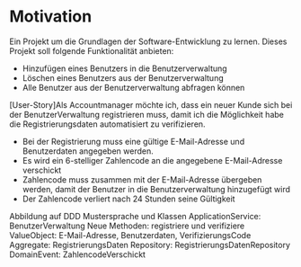 # Motivation
Ein Projekt um die Grundlagen der Software-Entwicklung zu lernen.
Dieses Projekt soll folgende Funktionalität anbieten: 
* Hinzufügen eines Benutzers in die Benutzerverwaltung
* Löschen eines Benutzers aus der Benutzerverwaltung
* Alle Benutzer aus der Benutzerverwaltung abfragen können

[User-Story]Als Accountmanager möchte ich, dass ein neuer Kunde sich bei der BenutzerVerwaltung registrieren muss, damit ich die Möglichkeit habe die Registrierungsdaten automatisiert zu verifizieren.
* Bei der Registrierung muss eine gültige E-Mail-Adresse und Benutzerdaten angegeben werden.
* Es wird ein 6-stelliger Zahlencode an die angegebene E-Mail-Adresse verschickt
* Zahlencode muss zusammen mit der E-Mail-Adresse übergeben werden, damit der Benutzer in die Benutzerverwaltung hinzugefügt wird
* Der Zahlencode verliert nach 24 Stunden seine Gültigkeit

Abbildung auf DDD Mustersprache und Klassen
ApplicationService: BenutzerVerwaltung
    Neue Methoden: registriere und verifiziere
ValueObject: E-Mail-Adresse, Benutzerdaten, VerifizierungsCode
Aggregate: RegistrierungsDaten
Repository: RegistrierungsDatenRepository
DomainEvent: ZahlencodeVerschickt

